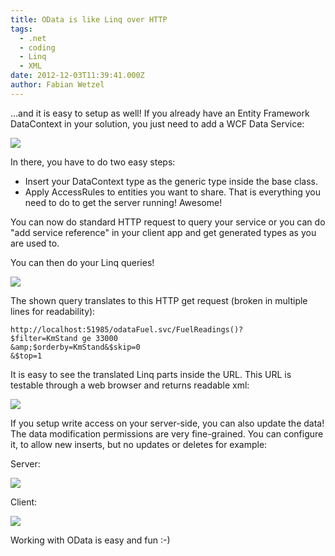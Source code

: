 ```yaml
---
title: OData is like Linq over HTTP
tags:
  - .net
  - coding
  - Linq
  - XML
date: 2012-12-03T11:39:41.000Z
author: Fabian Wetzel
---
```


…and it is easy to setup as well! If you already have an Entity Framework DataContext in your solution, you just need to add a WCF Data Service:

![](120312_0939_ODataislike1.png)

In there, you have to do two easy steps:

*   Insert your DataContext type as the generic type inside the base class.
*   Apply AccessRules to entities you want to share.
That is everything you need to do to get the server running! Awesome!

You can now do standard HTTP request to query your service or you can do "add service reference" in your client app and get generated types as you are used to.

You can then do your Linq queries!

![](120312_0939_ODataislike2.png)

The shown query translates to this HTTP get request (broken in multiple lines for readability):

    http://localhost:51985/odataFuel.svc/FuelReadings()?
    $filter=KmStand ge 33000 
    &amp;$orderby=KmStand&$skip=0
    &$top=1

It is easy to see the translated Linq parts inside the URL. This URL is testable through a web browser and returns readable xml:

![](120312_0939_ODataislike3.png)

If you setup write access on your server-side, you can also update the data! The data modification permissions are very fine-grained. You can configure it, to allow new inserts, but no updates or deletes for example:

Server:

![](120312_0939_ODataislike4.png)

Client:

![](120312_0939_ODataislike5.png)

Working with OData is easy and fun :-)


